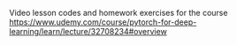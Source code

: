 Video lesson codes and homework exercises for the course https://www.udemy.com/course/pytorch-for-deep-learning/learn/lecture/32708234#overview
